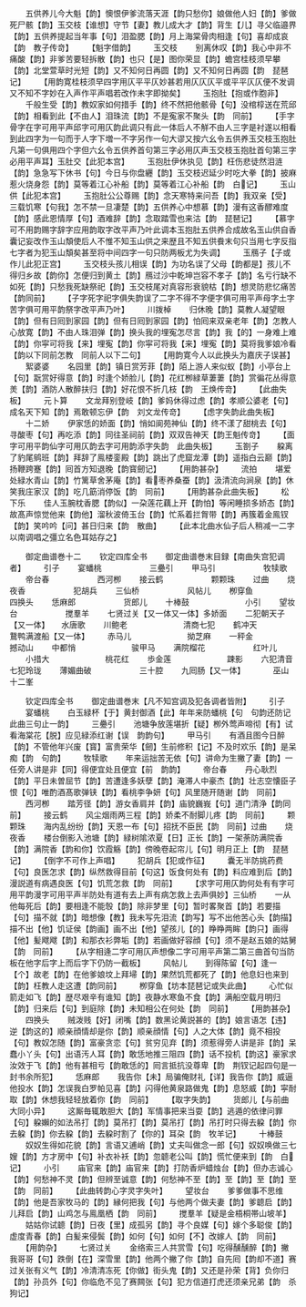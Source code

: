 <!-- { "loadSidebar": true } -->
　　五供养儿今大魁【韵】懊恨伊爹流落天涯【韵只愁你】娘做他人妇【韵】爹做死尸骸【韵】玉交枝【谁想】守节【妻】教儿成大才【韵】背生【儿】寻父临邉界【韵】五供养提起当年事【句】泪盈腮【韵】月上海棠骨肉相逢【句】喜却成哀【韵　教子传竒】
　　【魁字借韵】
　　玉交枝
　　别离休叹【韵】我心中非不痛酸【韵】非爹苦要轻拆散【韵】也只【是】图你荣显【韵】蟾宫桂枝须早攀【韵】北堂萱草时光短【韵】又不知何日再圆【韵】又不知何日再圆【韵　琵琶记】
　　【用韵寛桂枝须早四字用仄平平仄妙甚若用仄仄仄平或平平仄仄便不发调又不知不字妙在入声作平声唱若改作未字即拗矣】
　　玉抱肚【抱或作胞非】
　　千般生受【韵】教奴家如何措手【韵】终不然把他骸骨【句】没棺椁送在荒邱【韵】相看到此【不由人】泪珠流【韵】不是寃家不聚头【韵　同前】
　　【手字骨字在字可用平声邱字可用仄韵此调只有此一体后人不觧不由人三字是衬遂以相看到此四字为一句而于人字下増一不字另作一句大谬又按六幺令五供养玉交枝玉抱肚凡第一句俱用四个字但六幺令五供养首句第三字必用仄声玉交枝玉抱肚首句第三字必用平声耳】玉肚交【此犯本宫】
　　玉抱肚伊休执见【韵】枉伤悲徒然泪涟【韵】急急写下休书【句】今日与你盘纒【韵】玉交枝迟延少时吃大拳【韵】披麻惹火烧身怨【韵】莫等着江心补船【韵】莫等着江心补船【韵　白记】
　　玉山供【此犯本宫】
　　玉抱肚公公尊赐【韵】念天寒特来问吾【韵】我双亲【受】三载饥寒【句我】怎不禁一旦凄楚【韵】五供养心中想慕【韵】漫有这香醪难度【韵】感此恩情厚【句】酒难辞【韵】念取踏雪也来沽【韵　琵琶记】
　　【慕字可不用韵赐字辞字应用韵取字改平声乃叶此调本玉抱肚五供养合成故名玉山供自香囊记妄改作玉山頽使后人不惟不知玉山供之来歴且不知五供飬末句只当用七字反指七字者为犯玉山頽矣甚至将中间四字一句只防两板尤为失调】
　　玉鴈子【子或作儿此犯正宫】
　　玉交枝头孩儿相误【韵】为功名误了父母【韵都是】孩儿不得归乡故【韵你】怎便归到黄土【韵】鴈过沙中乾坤岂容不孝子【韵】名亏行缺不如死【韵】只愁我死缺祭祀【韵】玉交枝尾对真容形衰貌枯【韵】想灵防悲忆痛苦【韵同前】
　　【子字死字祀字俱失韵误了二字不得不字便字俱可用平声母字土字苦字俱可用平韵祭字改平声乃叶】
　　川拨棹
　　归休晚【韵】莫教人凝望眼【韵】但有日囘到家园【韵】但有日囘到家园【韵】怕囘来双亲老年【韵】怎教人心放寛【韵】不由人珠泪弹【韵】换头我的埋寃怎尽言【韵】我【的】一身难上难【韵】你寜可将我【来】埋寃【韵】你寜可将我【来】埋寃【韵】莫将我爹娘冷看【韵以下同前怎教　同前人以下二句】
　　【用韵寛今人以此换头为嘉庆子误甚】
　　絮婆婆
　　名园里【韵】镇日赏芳菲【韵】陌上游人来似蚁【韵】小亭台上【句】翫赏好得意【韵】时逢个娇脸儿【韵】花红栁緑草萋萋【韵】赏徧花丛得意羙【韵】酒防人散醉扶归【韵】好花恨不折几枝【韵　王焕传竒】
　　【此曲失板】
　　元卜算
　　文龙拜别登岐【韵】爹妈休得过虑【韵】孝顺公婆老【句】成名天下知【韵】焉敢顿忘伊【韵　刘文龙传竒】
　　【虑字失韵此曲失板】
　　十二娇
　　伊家恁的娇面【韵】悄如阆苑神仙【韵】终不漾了甜桃去【句】寻酸枣【句】再吃添【韵】同往圣祠前【韵】双双告神天【韵王魁传竒】
　　【面字可用平韵仙字可用仄韵去字可用韵添字失韵　此曲失板】
　　玉劄子
　　躱离了豹尾鹓班【韵】拜辞了鳯楼銮殿【韵】跳出了虎窟龙潭【韵】遥指白云巅【韵】扬鞭跨蹇【韵】囘首方知退晚【韵寳劒记】
　　【用韵甚杂】
　　流拍
　　堪爱处緑水青山【韵】竹篱草舍茅庵【韵】看枣养桑蚕【韵】汲清流向涧泉【韵】休笑我庄家汉【韵】吃几筯消停饭【韵　同前】
　　【用韵甚杂此曲失板】
　　松下乐
　　佳人玉腕枕香腮【韵似】一朶莲花藕上开【韵怕】等闲睡损多娇态【韵】故髙声惊觉他来【韵他】溜秋波倚玉台【韵】忙系着拦胷带【韵】再簇着金鳯钗【韵】笑吟吟【问】甚日归来【韵　散曲】
　　【此本北曲水仙子后人稍减一二字以南调唱之彊立名色耳姑存之】

　　御定曲谱巻十二
　　钦定四库全书
　　御定曲谱巻末目録【南曲失宫犯调者】
　　引子
　　宴蟠桃　　　　　　三疉引
　　甲马引　　　　　　牧犊歌
　　帝台春　　　　　　西河栁
　　接云鹤　　　　　　颗颗珠
　　过曲
　　烧夜香　　　　　　犯胡兵
　　三仙桥　　　　　　风帖儿
　　栁穿鱼　　　　　　四换头
　　恁麻郎　　　　　　货郎儿
　　十棒鼓　　　　　　　小引
　　望妆台　　　　　　搅羣羊
　　七贤过关【又一体又一体】多娇面
　　二犯朝天子【又一体】　　水唐歌
　　川鲍老　　　　　　　清商七犯
　　鹤冲天　　　　　　　鵞鸭满渡船【又一体】
　　赤马儿　　　　　　　拗芝麻
　　一秤金　　　　　　　撼动山
　　中都悄　　　　　　　骏甲马
　　满院榴花　　　　　　红叶儿
　　小措大　　　　　　　桃花红
　　歩金莲　　　　　　　踈影
　　六犯清音　　　　　　七犯玲珑
　　薄媚曲破　　　　　　三十腔
　　九囘肠【又一体】　　　　巫山十二峯

　　钦定四库全书
　　御定曲谱巻末【凡不知宫调及犯各调者皆附】
　　引子
　　宴蟠桃
　　白玉緑杯【于】黄封御酒【此】年年来防蟠桃【句　句韵还防记此曲三句止一韵】
　　三疉引
　　池塘争放莲堪折【疑】栁外莺声啼彻【有】试看海棠花【脱】应见緑添红谢【误　韵韵句】
　　甲马引
　　有酒且图今日醉【韵】不管他年兴废【寳】富贵荣华【劒】生前修积【记】不及时欢乐【韵】是呆痴【韵　句韵】
　　牧犊歌
　　年来运拙苦无依【句】讲命为生撇了妻【韵】一任旁人讲是非【同】得便宜处且便宜【前　韵韵】
　　帝台春
　　丹心耿烈【韵】平日未曽屈节【韵】苦遭逢多妖孽【韵】淹滞人中豪杰【韵】壮志空懐臣子恨【句】唯酌酒髙歌弹铗【韵】看桃李争妍【句】风里随开随谢【韵　同前】
　　西河栁
　　踏芳径【韵】游女香肩并【韵】庙貌巍峩【句】道门清浄【韵同前】
　　接云鹤
　　风尘烟雨两三程【韵】娇柔不耐脚儿疼【韵　同前】
　　颗颗珠
　　海内乱纷纷【韵】天恩一布【句】招抚不臣民【韵　同前】过曲
　　烧夜香
　　楼台倒影入池塘【韵】緑树隂浓夏【日】正长【韵】一架荼防满院香【韵】满院香【韵和你】饮霞觞【韵】傍晚卷起帘儿【句】明月正上【韵　琵琶记】
　　【倒字不可作上声唱】
　　犯胡兵【犯或作征】
　　囊无半防挑药费【句】良医怎求【韵】纵然救得目前【句这】饭食何处有【韵】料应难到后【韵】漫説道有病遇良医【句】饥荒怎救【韵　同前】
　　【求字可用仄韵何处有有字可用平韵漫字可用平声半防处有道有去上声有病怎救上去声俱妙】三仙桥
　　一从他每死后【韵】要相逢不能彀【韵】除非梦里【句】暂时畧聚首【韵】若要描【句】描不就【韵】暗想像【教】我未写先泪流【韵写】写不出他苦心头【韵描】描不出【他】饥证侯【韵画】画不出【他】望孩儿【的】睁睁两眸【韵只】画得【他】髪飕飕【韵】和那衣衫弊垢【韵】若画做好容顔【句】须不是赵五娘的姑舅【韵　同前】
　　【从字相逄二字可用仄声想像二字可用平声第二第三曲首句当防板在他字后字上而后字下仍防一截板】
　　风帖儿
　　到得陈留【句】逢一【个】故老【韵】在他爹娘坟上拜埽【韵】果然饥荒都死了【韵】他息妇也来到【韵】枉教人走这遭【韵同前】
　　栁穿鱼【坊本琵琶记或失此曲】
　　心忙似箭走如飞【韵】歴尽艰辛有谁知【韵】夜静水寒鱼不食【韵】满船空载月明归【韵】归来后【句】到庭除【韵】未知相公在何处【韵　同前】
　　【用韵甚杂】
　　四换头
　　贼泼贱【好】闭嘴【韵】数黑论黄説甚的【韵】娘言语怎【违】逆【韵这的】顺亲顔情却是你【韵】顺亲顔情【句】人之大体【韵】竟不相投【句】教奴怎随【韵】富豪贪恋【句】贫穷见弃【韵】须惹得旁人讲是非【韵】呆蠢小丫头【句】出语汚人耳【韵】敢恁地推三阻四【韵】话不投机【韵这】豪家求汝效于飞【韵】他有甚相亏【韵敢恁的】囘言抵抗没尊卑【韵　荆钗记起四句是一封书余所犯】
　　恁麻郎
　　我告你【未】局骗俺财礼【详】我告你【韵】威逼他投水【韵】怎误我白罗帕见喜【韵】闪得他黄泉路做鬼【韵】息怒威【韵】寜耐取【韵】休想我轻轻放着你【韵　同前】
　　【取字失韵】
　　货郎儿【与前曲大同小异】
　　这厮毎辄敢胆大【韵】军情事把来当耍【韵】逃遁的依律问罪【句】躱嬾的如法吊打【韵】莫吊打【韵】莫吊打【韵】吊打时只得去躱【韵】你去躱【韵】你去躱【韵】去躱时割了【你的】耳朶【韵　牧羊记】
　　十棒鼓
　　奴奴生得如花貌【韵】言语又逋峭【韵】丈夫叫做念一郎【句】奴奴唤做三七嫂【韵】方才房中【句】补衣补袄【韵】忽聼老公叫【韵】慌忙便来到【韵　白记】
　　小引
　　庙官来【韵】庙官来【韵】打防香炉蜡烛台【韵】但办志诚心【韵】何愁神不灵【韵】但辨至诚意【韵】何愁神不至【韵】至【韵】至【韵】至【韵　同前】
　　【此曲转韵心字灵字失叶】
　　望妆台
　　爹爹做事不思维【韵】他是吾家牧马的【韵】縁何把我【句】与他两个做夫妻【韵】爹聼启【韵】儿拜启【韵】山鸡怎与鳯凰栖【韵　同前】
　　搅羣羊【疑是金梧桐帯山坡羊】
　　姑姑你试聼【韵】日夜【里】成孤另【韵】寻个良媒【句】嫁个多聪俊【韵】虚度青春【韵】白髪来侵鬓【韵】如何【句】如何【不】改嫁人【韵　同前】
　　【用韵杂】
　　七贤过关
　　金络索三人共赏雪【句】吃得醺醺醉【韵】撇我哥哥【句】跌倒【在】深雪里【韵】他两个撇了你【韵】自先囘【韵却不道】赛过关张有义气【韵】冷清清冻死【你做】街头鬼【韵】又还是孙荣【背】负你归【韵】孙员外【句】你临危不见了赛闗张【句】犯方信道打虎还须亲兄弟【韵　杀狗记】
